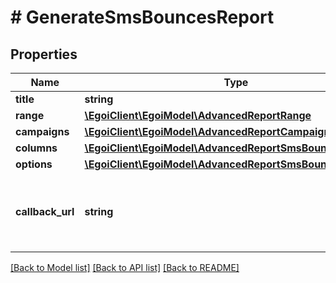 # # GenerateSmsBouncesReport

## Properties

Name | Type | Description | Notes
------------ | ------------- | ------------- | -------------
**title** | **string** | Advanced report title |
**range** | [**\EgoiClient\EgoiModel\AdvancedReportRange**](AdvancedReportRange.md) |  |
**campaigns** | [**\EgoiClient\EgoiModel\AdvancedReportCampaignsObject[]**](AdvancedReportCampaignsObject.md) | Campaigns of the report |
**columns** | [**\EgoiClient\EgoiModel\AdvancedReportSmsBouncesColumns**](AdvancedReportSmsBouncesColumns.md) |  |
**options** | [**\EgoiClient\EgoiModel\AdvancedReportSmsBouncesOptions**](AdvancedReportSmsBouncesOptions.md) |  |
**callback_url** | **string** | URL which will receive the information of the report&lt;a href&#x3D;&#39;/usecases/callbacks/&#39; target&#x3D;&#39;_blank&#39;&gt;[Go to callback documentation]&lt;/a&gt; | [optional]

[[Back to Model list]](../../README.md#models) [[Back to API list]](../../README.md#endpoints) [[Back to README]](../../README.md)
